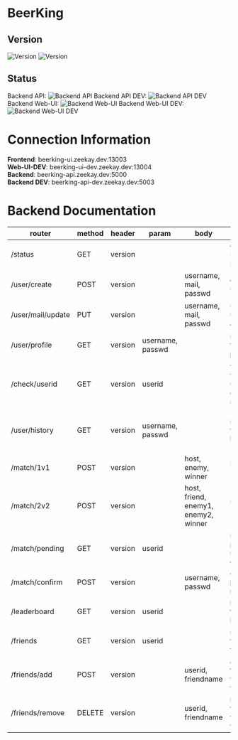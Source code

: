 # BeerKing
## Version
![Version](https://img.shields.io/badge/version-1.2.1-brightgreen.svg?style=flat-square)
![Version](https://img.shields.io/badge/release-release-green.svg?style=flat-square)

## Status
Backend API: ![Backend API](https://img.shields.io/badge/status-offline-red.svg?style=flat-square)
Backend API DEV: ![Backend API DEV](https://img.shields.io/badge/status-offline-red.svg?style=flat-square)
Backend Web-UI: ![Backend Web-UI](https://img.shields.io/badge/status-offline-red.svg?style=flat-square)
Backend Web-UI DEV: ![Backend Web-UI DEV](https://img.shields.io/badge/status-offline-red.svg?style=flat-square)

# Connection Information
**Frontend**:  beerking-ui.zeekay.dev:13003<br>
**Web-UI-DEV**: beerking-ui-dev.zeekay.dev:13004<br>
**Backend**:  beerking-api.zeekay.dev:5000<br>
**Backend DEV**: beerking-api-dev.zeekay.dev:5003<br>

# Backend Documentation
| router | method | header | param | body | description | response |
| ------ | ------ | ------ | ------ | ------ | ------ | ------ | 
| /status | GET | version || | checks server status | `{"status": "available"}`
| /user/create | POST | version ||username, mail, passwd | creates a user | `user_created`<br>`username_unique`<br>`username_too_short`<br>`mail_exists`
| /user/mail/update | PUT | version || username, mail, passwd | updates the users mail adress | `mail_updated`
| /user/profile | GET | version | username, passwd | | retrieves the user's profile | `auth`<br>`userid`<br>`mail`<br>`server_message`
| /check/userid | GET | version |userid || validates whether an userid exists or not | `userid_exists`
| /user/history | GET | version |username, passwd || retrieves the user's history | `matches.host`<br>`matches.friend`<br>`matches.enemy1`<br>`matches.enemy2`<br>`matches.winner`<br>`matches.datetime`
| /match/1v1 | POST | version || host, enemy, winner | starts a new 1v1 match | `match_started`
| /match/2v2 | POST | version || host, friend, enemy1, enemy2, winner | starts a new 2v2 match | `match_started`
| /match/pending | GET | version |userid || retrieves pending matches to confirm | `matches_received`<br>`matches.matchid`<br>`matches.hostname`<br>`matches.winner`<br>`matches.datetime`
| /match/confirm | POST | version || username, passwd | confirms a pending match | `matches_confirmed`
| /leaderboard | GET | version |userid || retrieves the leaderboard | `leaderboard.username`<br>`leaderboard.elo`<br>`leaderboard.isfriend`
| /friends | GET | version | userid || retrieves the user's friendlist | `friends.friend`<br>`friends.friendname`
| /friends/add | POST | version || userid, friendname | adds a friend on the user's friendlist | `friend_added`<br>`friend_equal_user`
| /friends/remove | DELETE | version || userid, friendname | removes a friend from the user's friendlist | `friend_removed`
